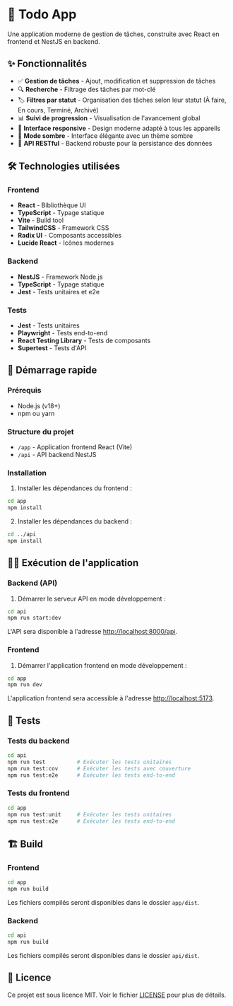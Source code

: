 # 🚀 Todo App

Une application moderne de gestion de tâches, construite avec React en frontend et NestJS en backend.

## ✨ Fonctionnalités

- ✅ **Gestion de tâches** - Ajout, modification et suppression de tâches
- 🔍 **Recherche** - Filtrage des tâches par mot-clé
- 🏷️ **Filtres par statut** - Organisation des tâches selon leur statut (À faire, En cours, Terminé, Archivé)
- 📊 **Suivi de progression** - Visualisation de l'avancement global
- 📱 **Interface responsive** - Design moderne adapté à tous les appareils
- 🌙 **Mode sombre** - Interface élégante avec un thème sombre
- 🔄 **API RESTful** - Backend robuste pour la persistance des données

## 🛠️ Technologies utilisées

### Frontend

- **React** - Bibliothèque UI
- **TypeScript** - Typage statique
- **Vite** - Build tool
- **TailwindCSS** - Framework CSS
- **Radix UI** - Composants accessibles
- **Lucide React** - Icônes modernes

### Backend

- **NestJS** - Framework Node.js
- **TypeScript** - Typage statique
- **Jest** - Tests unitaires et e2e

### Tests

- **Jest** - Tests unitaires
- **Playwright** - Tests end-to-end
- **React Testing Library** - Tests de composants
- **Supertest** - Tests d'API

## 🚦 Démarrage rapide

### Prérequis

- Node.js (v18+)
- npm ou yarn

### Structure du projet

- `/app` - Application frontend React (Vite)
- `/api` - API backend NestJS

### Installation

1. Installer les dépendances du frontend :

```bash
cd app
npm install
```

2. Installer les dépendances du backend :

```bash
cd ../api
npm install
```

## 🏃‍♂️ Exécution de l'application

### Backend (API)

1. Démarrer le serveur API en mode développement :

```bash
cd api
npm run start:dev
```

L'API sera disponible à l'adresse [http://localhost:8000/api](http://localhost:8000/api).

### Frontend

1. Démarrer l'application frontend en mode développement :

```bash
cd app
npm run dev
```

L'application frontend sera accessible à l'adresse [http://localhost:5173](http://localhost:5173).

## 🧪 Tests

### Tests du backend

```bash
cd api
npm run test          # Exécuter les tests unitaires
npm run test:cov      # Exécuter les tests avec couverture
npm run test:e2e      # Exécuter les tests end-to-end
```

### Tests du frontend

```bash
cd app
npm run test:unit     # Exécuter les tests unitaires
npm run test:e2e      # Exécuter les tests end-to-end
```

## 🏗️ Build

### Frontend

```bash
cd app
npm run build
```

Les fichiers compilés seront disponibles dans le dossier `app/dist`.

### Backend

```bash
cd api
npm run build
```

Les fichiers compilés seront disponibles dans le dossier `api/dist`.

## 📝 Licence

Ce projet est sous licence MIT. Voir le fichier [LICENSE](./LICENSE) pour plus de détails.
